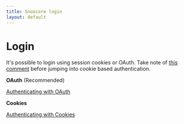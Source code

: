 ```yaml
---
title: Snoocore login
layout: default
---
```


# Login

It's possible to login using session cookies or OAuth. Take note of [this comment](http://www.reddit.com/r/redditdev/comments/1xuk43/oauth2_more_endpoints_available_new_scopes_new/cfexrzn) before jumping into cookie based authentication.

**OAuth** (Recommended)

[Authenticating with OAuth](oauth.html)


**Cookies**

[Authenticating with Cookies](cookies.html)
